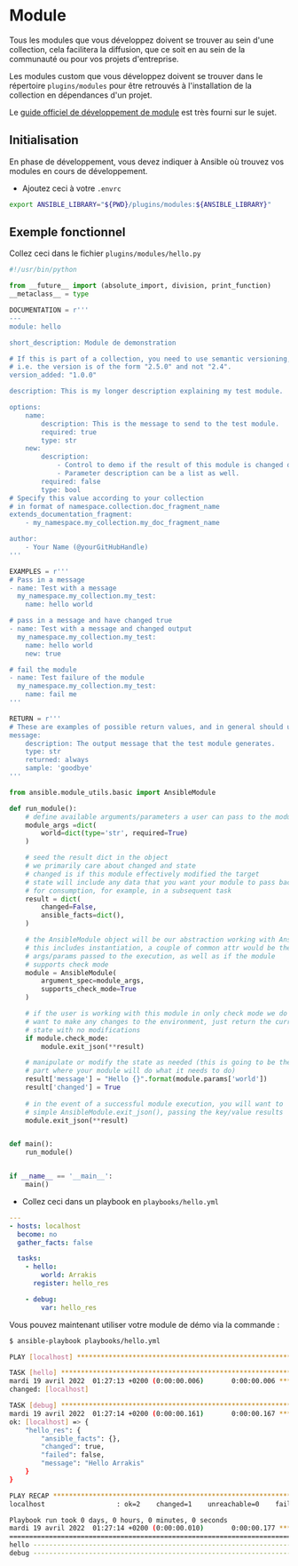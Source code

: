 # Module

Tous les modules que vous développez doivent se trouver au sein d'une collection, cela facilitera la diffusion, que ce soit
en au sein de la communauté ou pour vos projets d'entreprise.

Les modules custom que vous développez doivent se trouver dans le répertoire `plugins/modules` pour être retrouvés
à l'installation de la collection en dépendances d'un projet.

Le [guide officiel de développement de module](https://docs.ansible.com/ansible/latest/dev_guide/developing_modules_general.html) est très fourni sur le sujet.

## Initialisation

En phase de développement, vous devez indiquer à Ansible où trouvez vos modules en cours de développement.

* Ajoutez ceci à votre `.envrc`

```bash
export ANSIBLE_LIBRARY="${PWD}/plugins/modules:${ANSIBLE_LIBRARY}"
```

## Exemple fonctionnel

Collez ceci dans le fichier `plugins/modules/hello.py`

```python
#!/usr/bin/python

from __future__ import (absolute_import, division, print_function)
__metaclass__ = type

DOCUMENTATION = r'''
---
module: hello

short_description: Module de demonstration

# If this is part of a collection, you need to use semantic versioning,
# i.e. the version is of the form "2.5.0" and not "2.4".
version_added: "1.0.0"

description: This is my longer description explaining my test module.

options:
    name:
        description: This is the message to send to the test module.
        required: true
        type: str
    new:
        description:
            - Control to demo if the result of this module is changed or not.
            - Parameter description can be a list as well.
        required: false
        type: bool
# Specify this value according to your collection
# in format of namespace.collection.doc_fragment_name
extends_documentation_fragment:
    - my_namespace.my_collection.my_doc_fragment_name

author:
    - Your Name (@yourGitHubHandle)
'''

EXAMPLES = r'''
# Pass in a message
- name: Test with a message
  my_namespace.my_collection.my_test:
    name: hello world

# pass in a message and have changed true
- name: Test with a message and changed output
  my_namespace.my_collection.my_test:
    name: hello world
    new: true

# fail the module
- name: Test failure of the module
  my_namespace.my_collection.my_test:
    name: fail me
'''

RETURN = r'''
# These are examples of possible return values, and in general should use other names for return values.
message:
    description: The output message that the test module generates.
    type: str
    returned: always
    sample: 'goodbye'
'''

from ansible.module_utils.basic import AnsibleModule

def run_module():
    # define available arguments/parameters a user can pass to the module
    module_args =dict(
        world=dict(type='str', required=True)
    ) 

    # seed the result dict in the object
    # we primarily care about changed and state
    # changed is if this module effectively modified the target
    # state will include any data that you want your module to pass back
    # for consumption, for example, in a subsequent task
    result = dict(
        changed=False,
        ansible_facts=dict(),
    )

    # the AnsibleModule object will be our abstraction working with Ansible
    # this includes instantiation, a couple of common attr would be the
    # args/params passed to the execution, as well as if the module
    # supports check mode
    module = AnsibleModule(
        argument_spec=module_args,
        supports_check_mode=True
    )

    # if the user is working with this module in only check mode we do not
    # want to make any changes to the environment, just return the current
    # state with no modifications
    if module.check_mode:
        module.exit_json(**result)

    # manipulate or modify the state as needed (this is going to be the
    # part where your module will do what it needs to do)
    result['message'] = "Hello {}".format(module.params['world'])
    result['changed'] = True
    
    # in the event of a successful module execution, you will want to
    # simple AnsibleModule.exit_json(), passing the key/value results
    module.exit_json(**result) 


def main():
    run_module()


if __name__ == '__main__':
    main()
```

* Collez ceci dans un playbook en `playbooks/hello.yml`

```yaml
---
- hosts: localhost
  become: no
  gather_facts: false

  tasks: 
    - hello:
        world: Arrakis
      register: hello_res

    - debug:
        var: hello_res
```

Vous pouvez maintenant utiliser votre module de démo via la commande :

```bash session
$ ansible-playbook playbooks/hello.yml

PLAY [localhost] ************************************************************************************************************************************************************

TASK [hello] ****************************************************************************************************************************************************************
mardi 19 avril 2022  01:27:13 +0200 (0:00:00.006)       0:00:00.006 *********** 
changed: [localhost]

TASK [debug] ****************************************************************************************************************************************************************
mardi 19 avril 2022  01:27:14 +0200 (0:00:00.161)       0:00:00.167 *********** 
ok: [localhost] => {
    "hello_res": {
        "ansible_facts": {},
        "changed": true,
        "failed": false,
        "message": "Hello Arrakis"
    }
}

PLAY RECAP ******************************************************************************************************************************************************************
localhost                  : ok=2    changed=1    unreachable=0    failed=0    skipped=0    rescued=0    ignored=0   

Playbook run took 0 days, 0 hours, 0 minutes, 0 seconds
mardi 19 avril 2022  01:27:14 +0200 (0:00:00.010)       0:00:00.177 *********** 
=============================================================================== 
hello ---------------------------------------------------------------------------------------------------------------------------------------------------------------- 0.16s
debug ---------------------------------------------------------------------------------------------------------------------------------------------------------------- 0.01s
```
